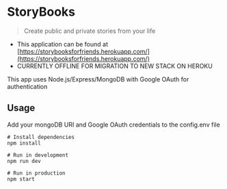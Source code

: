 # StoryBooks

> Create public and private stories from your life

- This application can be found at [https://storybooksforfriends.herokuapp.com/](https://storybooksforfriends.herokuapp.com/)
- CURRENTLY OFFLINE FOR MIGRATION TO NEW STACK ON HEROKU

This app uses Node.js/Express/MongoDB with Google OAuth for authentication

## Usage

Add your mongoDB URI and Google OAuth credentials to the config.env file

```
# Install dependencies
npm install

# Run in development
npm run dev

# Run in production
npm start
```
